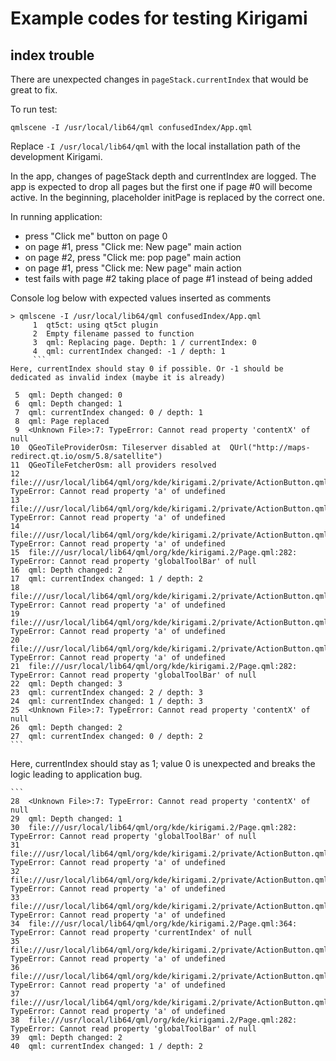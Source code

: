 # Example codes for testing Kirigami

## index trouble

There are unexpected changes in `pageStack.currentIndex` that 
would be great to fix. 

To run test:

```
qmlscene -I /usr/local/lib64/qml confusedIndex/App.qml
```

Replace `-I /usr/local/lib64/qml` with the local installation
path of the development Kirigami. 

In the app, changes of pageStack depth and currentIndex are
logged. The app is expected to drop all pages but the first one if
page #0 will become active. In the beginning, placeholder initPage is
replaced by the correct one.

In running application:

* press "Click me" button on page 0
* on page #1, press "Click me: New page" main action
* on page #2, press "Click me: pop page" main action
* on page #1, press "Click me: New page" main action
* test fails with page #2 taking place of page #1 instead of being added

Console log below with expected values inserted as comments

```
> qmlscene -I /usr/local/lib64/qml confusedIndex/App.qml
     1	qt5ct: using qt5ct plugin
     2	Empty filename passed to function
     3	qml: Replacing page. Depth: 1 / currentIndex: 0
     4	qml: currentIndex changed: -1 / depth: 1
     ```
Here, currentIndex should stay 0 if possible. Or -1 should be
dedicated as invalid index (maybe it is already)

```
     5	qml: Depth changed: 0
     6	qml: Depth changed: 1
     7	qml: currentIndex changed: 0 / depth: 1
     8	qml: Page replaced
     9	<Unknown File>:7: TypeError: Cannot read property 'contentX' of null
    10	QGeoTileProviderOsm: Tileserver disabled at  QUrl("http://maps-redirect.qt.io/osm/5.8/satellite")
    11	QGeoTileFetcherOsm: all providers resolved
    12	file:///usr/local/lib64/qml/org/kde/kirigami.2/private/ActionButton.qml:269: TypeError: Cannot read property 'a' of undefined
    13	file:///usr/local/lib64/qml/org/kde/kirigami.2/private/ActionButton.qml:322: TypeError: Cannot read property 'a' of undefined
    14	file:///usr/local/lib64/qml/org/kde/kirigami.2/private/ActionButton.qml:368: TypeError: Cannot read property 'a' of undefined
    15	file:///usr/local/lib64/qml/org/kde/kirigami.2/Page.qml:282: TypeError: Cannot read property 'globalToolBar' of null
    16	qml: Depth changed: 2
    17	qml: currentIndex changed: 1 / depth: 2
    18	file:///usr/local/lib64/qml/org/kde/kirigami.2/private/ActionButton.qml:269: TypeError: Cannot read property 'a' of undefined
    19	file:///usr/local/lib64/qml/org/kde/kirigami.2/private/ActionButton.qml:322: TypeError: Cannot read property 'a' of undefined
    20	file:///usr/local/lib64/qml/org/kde/kirigami.2/private/ActionButton.qml:368: TypeError: Cannot read property 'a' of undefined
    21	file:///usr/local/lib64/qml/org/kde/kirigami.2/Page.qml:282: TypeError: Cannot read property 'globalToolBar' of null
    22	qml: Depth changed: 3
    23	qml: currentIndex changed: 2 / depth: 3
    24	qml: currentIndex changed: 1 / depth: 3
    25	<Unknown File>:7: TypeError: Cannot read property 'contentX' of null
    26	qml: Depth changed: 2
    27	qml: currentIndex changed: 0 / depth: 2
    ```
    
Here, currentIndex should stay as 1; value 0 is unexpected and breaks the logic
leading to application bug.
    
    ```
    28	<Unknown File>:7: TypeError: Cannot read property 'contentX' of null
    29	qml: Depth changed: 1
    30	file:///usr/local/lib64/qml/org/kde/kirigami.2/Page.qml:282: TypeError: Cannot read property 'globalToolBar' of null
    31	file:///usr/local/lib64/qml/org/kde/kirigami.2/private/ActionButton.qml:269: TypeError: Cannot read property 'a' of undefined
    32	file:///usr/local/lib64/qml/org/kde/kirigami.2/private/ActionButton.qml:322: TypeError: Cannot read property 'a' of undefined
    33	file:///usr/local/lib64/qml/org/kde/kirigami.2/private/ActionButton.qml:368: TypeError: Cannot read property 'a' of undefined
    34	file:///usr/local/lib64/qml/org/kde/kirigami.2/Page.qml:364: TypeError: Cannot read property 'currentIndex' of null
    35	file:///usr/local/lib64/qml/org/kde/kirigami.2/private/ActionButton.qml:269: TypeError: Cannot read property 'a' of undefined
    36	file:///usr/local/lib64/qml/org/kde/kirigami.2/private/ActionButton.qml:322: TypeError: Cannot read property 'a' of undefined
    37	file:///usr/local/lib64/qml/org/kde/kirigami.2/private/ActionButton.qml:368: TypeError: Cannot read property 'a' of undefined
    38	file:///usr/local/lib64/qml/org/kde/kirigami.2/Page.qml:282: TypeError: Cannot read property 'globalToolBar' of null
    39	qml: Depth changed: 2
    40	qml: currentIndex changed: 1 / depth: 2
```

